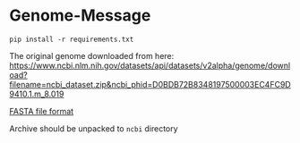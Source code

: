 # Genome-Message

`pip install -r requirements.txt`

The original genome downloaded from here: https://www.ncbi.nlm.nih.gov/datasets/api/datasets/v2alpha/genome/download?filename=ncbi_dataset.zip&ncbi_phid=D0BDB72B8348197500003EC4FC9D9410.1.m_8.019

[FASTA file format](https://www.animalgenome.org/bioinfo/resources/manuals/seqformats)

Archive should be unpacked to `ncbi` directory
